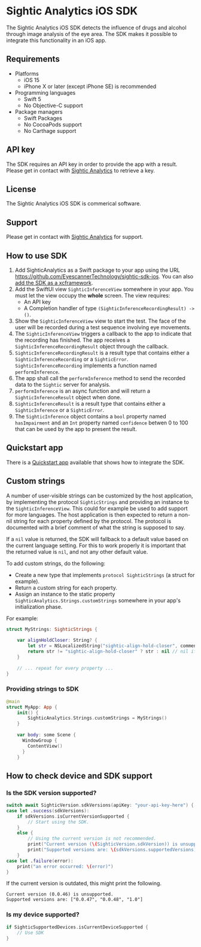 # Sightic Analytics iOS SDK

The Sightic Analytics iOS SDK detects the influence of drugs and alcohol through image analysis of the eye area. The SDK makes it possible to integrate this functionality in an iOS app.

## Requirements

* Platforms
  * iOS 15
  * iPhone X or later (except iPhone SE) is recommended
* Programming languages
  * Swift 5
  * No Objective-C support
* Package managers
  * Swift Packages
  * No CocoaPods support
  * No Carthage support

## API key

The SDK requires an API key in order to provide the app with a result. Please get in contact with [Sightic Analytics](https://www.sighticanalytics.com/contact) to retrieve a key.

## License

The Sightic Analytics iOS SDK is commerical software.

## Support

Please get in contact with [Sightic Analytics](https://www.sighticanalytics.com/contact) for support.

## How to use SDK

1. Add SighticAnalytics as a Swift package to your app using the URL https://github.com/EyescannerTechnology/sightic-sdk-ios. You can also [add the SDK as a xcframework](https://github.com/EyescannerTechnology/sightic-sdk-quickstart-app-ios#add-sdk-as-xcframework-instead-of-swift-package).
1. Add the SwiftUI view `SighticInferenceView` somewhere in your app. You must let the view occupy the **whole** screen. The view requires:
   * An API key
   * A Completion handler of type `(SighticInferenceRecordingResult) -> ()`.
1. Show the `SighticInferenceView` view to start the test. The face of the user will be recorded during a test sequence involving eye movements.
1. The `SighticInferenceView` triggers a callback to the app to indicate that the recording has finished. The app receives a `SighticInferenceRecordingResult` object through the callback.
1. `SighticInferenceRecordingResult` is a result type that contains either a `SighticInferenceRecording` or a `SighticError`. `SighticInferenceRecording` implements a function named `performInference`.
1. The app shall call the `performInference` method to send the recorded data to the `Sightic` server for analysis.
1. `performInference` is an async function and will return a `SighticInferenceResult` object when done.
1. `SighticInferenceResult` is a result type that contains either a `SighticInference` or a `SighticError`.
1. The `SighticInference` object contains a `bool` property named `hasImpairment` and an `Int` property named `confidence` betwen 0 to 100 that can be used by the app to present the result.

## Quickstart app

There is a [Quickstart app](https://github.com/EyescannerTechnology/sightic-sdk-quickstart-app-ios) available that shows how to integrate the SDK.

## Custom strings

A number of user-visible strings can be customized by the host application, by implementing the protocol `SighticStrings` and providing an instance to the `SighticInferenceView`. This could for example be used to add support for more languages. The host application is then expected to return a non-nil string for each property defined by the protocol. The protocol is documented with a brief comment of what the string is supposed to say.

If a `nil` value is returned, the SDK will fallback to a default value based on the current language setting. For this to work properly it is important that the returned value is `nil`, and not any other default value.

To add custom strings, do the following:

* Create a new type that implements `protocol SighticStrings` (a struct for example).
* Return a custom string for each property.
* Assign an instance to the static property `SighticAnalytics.Strings.customStrings` somewhere in your app's initialization phase.

For example:

```swift
struct MyStrings: SighticStrings {
    
    var alignHoldCloser: String? {
        let str = NSLocalizedString("sightic-align-hold-closer", comment: "")
        return str != "sightic-align-hold-closer" ? str : nil // nil if not found
    }
    
    // ... repeat for every property ...
}
```

### Providing strings to SDK

```swift
@main
struct MyApp: App {
    init() {
        SighticAnalytics.Strings.customStrings = MyStrings()
    }
    
    var body: some Scene {
      WindowGroup {
        ContentView()
      }
    }
```

## How to check device and SDK support

### Is the SDK version supported?

```swift
switch await SighticVersion.sdkVersions(apiKey: "your-api-key-here") {
case let .success(sdkVersions):
    if sdkVersions.isCurrentVersionSupported {
        // Start using the SDK.
    }
    else {
        // Using the current version is not recommended.
        print("Current version (\(SighticVersion.sdkVersion)) is unsupported.")
        print("Supported versions are: \(sdkVersions.supportedVersions)")
    }
case let .failure(error):
    print("an error occurred: \(error)")
}
````

If the current version is outdated, this might print the following.

```text
Current version (0.0.46) is unsupported.
Supported versions are: ["0.0.47", "0.0.48", "1.0"]
````

### Is my device supported?

```swift
if SighticSupportedDevices.isCurrentDeviceSupported {  
    // Use SDK
}
```
